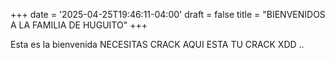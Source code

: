 +++
date = '2025-04-25T19:46:11-04:00'
draft = false
title = "BIENVENIDOS A LA FAMILIA DE HUGUITO"
+++

Esta es la bienvenida  NECESITAS CRACK AQUI ESTA TU CRACK XDD ..
